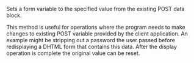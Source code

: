 ﻿Sets a form variable to the specified value from the existing POST data block. 

This method is useful for operations where the program needs to make changes to existing POST variable provided by the client application. An example might be stripping out a password the user passed before redisplaying a DHTML form that contains this data. After the display operation is complete the original value can be reset.